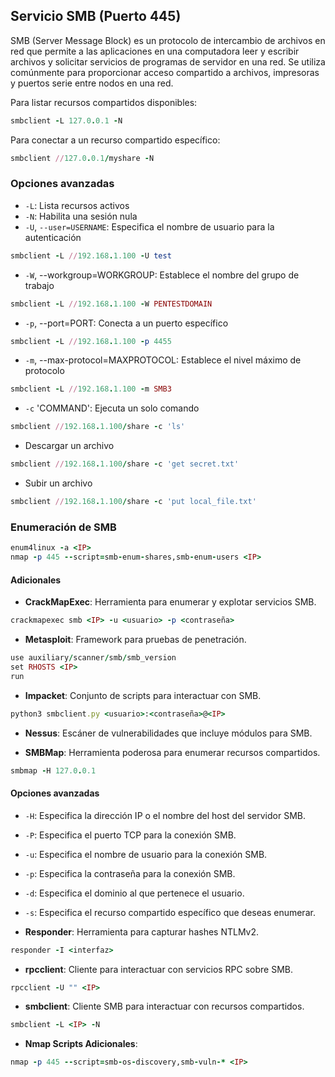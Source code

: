 ## Servicio SMB (Puerto 445)

SMB (Server Message Block) es un protocolo de intercambio de archivos en red que permite a las aplicaciones en una computadora leer y escribir archivos y solicitar servicios de programas de servidor en una red. Se utiliza comúnmente para proporcionar acceso compartido a archivos, impresoras y puertos serie entre nodos en una red.

Para listar recursos compartidos disponibles:

```ruby
smbclient -L 127.0.0.1 -N
```

Para conectar a un recurso compartido específico:

```ruby
smbclient //127.0.0.1/myshare -N
```

### Opciones avanzadas

- `-L`: Lista recursos activos
- `-N`: Habilita una sesión nula
- `-U`, `--user=USERNAME`: Especifica el nombre de usuario para la autenticación
```ruby
smbclient -L //192.168.1.100 -U test
```
- `-W`, --workgroup=WORKGROUP: Establece el nombre del grupo de trabajo
```ruby
smbclient -L //192.168.1.100 -W PENTESTDOMAIN
```
- `-p`, --port=PORT: Conecta a un puerto específico
```ruby
smbclient -L //192.168.1.100 -p 4455
```
- `-m`, --max-protocol=MAXPROTOCOL: Establece el nivel máximo de protocolo
```ruby
smbclient -L //192.168.1.100 -m SMB3
```
- `-c` 'COMMAND': Ejecuta un solo comando
```ruby
smbclient //192.168.1.100/share -c 'ls'
```
- Descargar un archivo
```ruby
smbclient //192.168.1.100/share -c 'get secret.txt'
```
- Subir un archivo
```ruby
smbclient //192.168.1.100/share -c 'put local_file.txt'
```

### Enumeración de SMB

```ruby
enum4linux -a <IP>
nmap -p 445 --script=smb-enum-shares,smb-enum-users <IP>
```

#### Adicionales

- **CrackMapExec**: Herramienta para enumerar y explotar servicios SMB.
```ruby
crackmapexec smb <IP> -u <usuario> -p <contraseña>
```

- **Metasploit**: Framework para pruebas de penetración.
```ruby
use auxiliary/scanner/smb/smb_version
set RHOSTS <IP>
run
```

- **Impacket**: Conjunto de scripts para interactuar con SMB.
```ruby
python3 smbclient.py <usuario>:<contraseña>@<IP>
```

- **Nessus**: Escáner de vulnerabilidades que incluye módulos para SMB.

- **SMBMap**: Herramienta poderosa para enumerar recursos compartidos.
```ruby
smbmap -H 127.0.0.1
```

#### Opciones avanzadas

- `-H`: Especifica la dirección IP o el nombre del host del servidor SMB.
- `-P`: Especifica el puerto TCP para la conexión SMB.
- `-u`: Especifica el nombre de usuario para la conexión SMB.
- `-p`: Especifica la contraseña para la conexión SMB.
- `-d`: Especifica el dominio al que pertenece el usuario.
- `-s`: Especifica el recurso compartido específico que deseas enumerar.

- **Responder**: Herramienta para capturar hashes NTLMv2.
```ruby
responder -I <interfaz>
```

- **rpcclient**: Cliente para interactuar con servicios RPC sobre SMB.
```ruby
rpcclient -U "" <IP>
```

- **smbclient**: Cliente SMB para interactuar con recursos compartidos.
```ruby
smbclient -L <IP> -N
```

- **Nmap Scripts Adicionales**:
```ruby
nmap -p 445 --script=smb-os-discovery,smb-vuln-* <IP>
```
